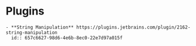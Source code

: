# Plugins
	- **String Manipulation** https://plugins.jetbrains.com/plugin/2162-string-manipulation
	  id:: 657c6627-98d6-4e6b-8ec0-22e7d97a015f